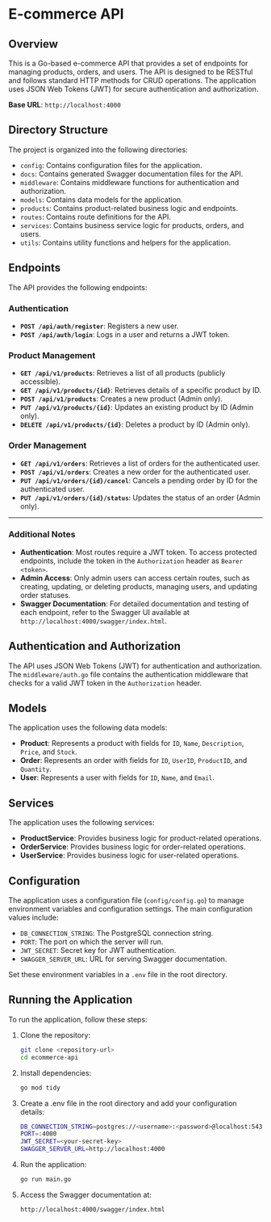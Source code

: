 # E-commerce API

## Overview

This is a Go-based e-commerce API that provides a set of endpoints for managing products, orders, and users. The API is designed to be RESTful and follows standard HTTP methods for CRUD operations. The application uses JSON Web Tokens (JWT) for secure authentication and authorization.

**Base URL**: `http://localhost:4000`

## Directory Structure

The project is organized into the following directories:

* `config`: Contains configuration files for the application.
* `docs`: Contains generated Swagger documentation files for the API.
* `middleware`: Contains middleware functions for authentication and authorization.
* `models`: Contains data models for the application.
* `products`: Contains product-related business logic and endpoints.
* `routes`: Contains route definitions for the API.
* `services`: Contains business service logic for products, orders, and users.
* `utils`: Contains utility functions and helpers for the application.

## Endpoints

The API provides the following endpoints:

### Authentication
* **`POST /api/auth/register`**: Registers a new user.
* **`POST /api/auth/login`**: Logs in a user and returns a JWT token.

### Product Management
* **`GET /api/v1/products`**: Retrieves a list of all products (publicly accessible).
* **`GET /api/v1/products/{id}`**: Retrieves details of a specific product by ID.
* **`POST /api/v1/products`**: Creates a new product (Admin only).
* **`PUT /api/v1/products/{id}`**: Updates an existing product by ID (Admin only).
* **`DELETE /api/v1/products/{id}`**: Deletes a product by ID (Admin only).

### Order Management
* **`GET /api/v1/orders`**: Retrieves a list of orders for the authenticated user.
* **`POST /api/v1/orders`**: Creates a new order for the authenticated user.
* **`PUT /api/v1/orders/{id}/cancel`**: Cancels a pending order by ID for the authenticated user.
* **`PUT /api/v1/orders/{id}/status`**: Updates the status of an order (Admin only).

---

### Additional Notes
- **Authentication**: Most routes require a JWT token. To access protected endpoints, include the token in the `Authorization` header as `Bearer <token>`.
- **Admin Access**: Only admin users can access certain routes, such as creating, updating, or deleting products, managing users, and updating order statuses.
- **Swagger Documentation**: For detailed documentation and testing of each endpoint, refer to the Swagger UI available at `http://localhost:4000/swagger/index.html`.

## Authentication and Authorization

The API uses JSON Web Tokens (JWT) for authentication and authorization. The `middleware/auth.go` file contains the authentication middleware that checks for a valid JWT token in the `Authorization` header.

## Models

The application uses the following data models:

* **Product**: Represents a product with fields for `ID`, `Name`, `Description`, `Price`, and `Stock`.
* **Order**: Represents an order with fields for `ID`, `UserID`, `ProductID`, and `Quantity`.
* **User**: Represents a user with fields for `ID`, `Name`, and `Email`.

## Services

The application uses the following services:

* **ProductService**: Provides business logic for product-related operations.
* **OrderService**: Provides business logic for order-related operations.
* **UserService**: Provides business logic for user-related operations.

## Configuration

The application uses a configuration file (`config/config.go`) to manage environment variables and configuration settings. The main configuration values include:

- `DB_CONNECTION_STRING`: The PostgreSQL connection string.
- `PORT`: The port on which the server will run.
- `JWT_SECRET`: Secret key for JWT authentication.
- `SWAGGER_SERVER_URL`: URL for serving Swagger documentation.

Set these environment variables in a `.env` file in the root directory.

## Running the Application

To run the application, follow these steps:

1. Clone the repository:
   ```bash
   git clone <repository-url>
   cd ecommerce-api
   ```

2. Install dependencies:
   ```bash
   go mod tidy
   ```

3. Create a .env file in the root directory and add your configuration details:
   ```bash
   DB_CONNECTION_STRING=postgres://<username>:<password>@localhost:5432/ecommerce-api
   PORT=:4000
   JWT_SECRET=<your-secret-key>
   SWAGGER_SERVER_URL=http://localhost:4000
   ```

4. Run the application:
   ```bash
   go run main.go
   ```

5. Access the Swagger documentation at:
   ```bash
   http://localhost:4000/swagger/index.html
   ```

